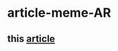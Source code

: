 # article-meme-AR
## this [article](https://mo7ammedsharaki.hashnode.dev/make-telegram-python-using-telegram)
